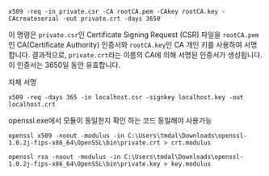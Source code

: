 
```
x509 -req -in private.csr -CA rootCA.pem -CAkey rootCA.key -CAcreateserial -out private.crt -days 3650
```
이 명령은 `private.csr`인 Certificate Signing Request (CSR) 파일을 `rootCA.pem`인 CA(Certificate Authority) 인증서와 `rootCA.key`인 CA 개인 키를 사용하여 서명합니다. 결과적으로, `private.crt`라는 이름의 CA에 의해 서명된 인증서가 생성됩니다. 이 인증서는 3650일 동안 유효합니다.




자체 서명
```
x509 -req -days 365 -in localhost.csr -signkey localhost.key -out localhost.crt
```


openssl.exe에서 모듈이 동일한지 확인 하는 코드 동일해야 사용가능
```
openssl x509 -noout -modulus -in C:\Users\tmdal\Downloads\openssl-1.0.2j-fips-x86_64\OpenSSL\bin\private.crt > crt.modulus

openssl rsa -noout -modulus -in C:\Users\tmdal\Downloads\openssl-1.0.2j-fips-x86_64\OpenSSL\bin\private.key > key.modulus


```